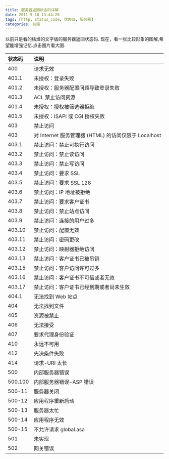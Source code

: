 ```yaml
---
title: 服务器返回状态码详解
date: 2011-5-10 13:44:26
tags: [http, status_code, 状态码, 服务器]
categories: 前端
---
```


以前只是看的枯燥的文字版的服务器返回状态码.
现在，看一张比较形象的图解,希望能增强记忆.点击图片看大图.
<!--more-->

|状态码|说明|
|:--|:--|
|400|请求无效|
|401.1|未授权：登录失败|
|401.2|未授权：服务器配置问题导致登录失败|
|401.3|ACL 禁止访问资源|
|401.4|未授权：授权被筛选器拒绝|
|401.5|未授权：ISAPI 或 CGI 授权失败|
|403|禁止访问|
|403|对 Internet 服务管理器 (HTML) 的访问仅限于 Localhost|
|403.1|禁止访问：禁止可执行访问|
|403.2|禁止访问：禁止读访问|
|403.3|禁止访问：禁止写访问|
|403.4|禁止访问：要求 SSL|
|403.5|禁止访问：要求 SSL 128|
|403.6|禁止访问：IP 地址被拒绝|
|403.7|禁止访问：要求客户证书|
|403.8|禁止访问：禁止站点访问|
|403.9|禁止访问：连接的用户过多|
|403.10|禁止访问：配置无效|
|403.11|禁止访问：密码更改|
|403.12|禁止访问：映射器拒绝访问|
|403.13|禁止访问：客户证书已被吊销|
|403.15|禁止访问：客户访问许可过多|
|403.16|禁止访问：客户证书不可信或者无效|
|403.17|禁止访问：客户证书已经到期或者尚未生效|
|404.1|无法找到 Web 站点|
|404|无法找到文件|
|405|资源被禁止|
|406|无法接受|
|407|要求代理身份验证|
|410|永远不可用|
|412|先决条件失败|
|414|请求-URI 太长|
|500|内部服务器错误|
|500.100|内部服务器错误-ASP 错误|
|500-11|服务器关闭|
|500-12|应用程序重新启动|
|500-13|服务器太忙|
|500-14|应用程序无效|
|500-15|不允许请求 global.asa|
|501|未实现|
|502|网关错误|
